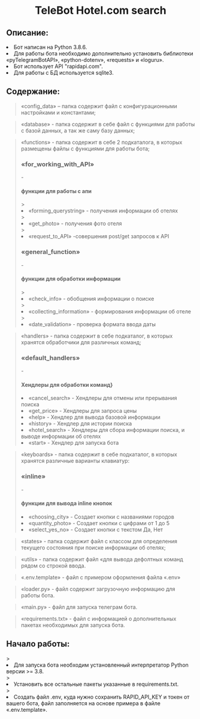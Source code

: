 <h1 align="center">TeleBot Hotel.com search</h1>

<h2>Описание:</h2>
<li>Бот написан на Python 3.8.6.</li>
<li>Для работы бота необходимо дополнительно установить библиотеки «pyTelegramBotAPI», «python-dotenv», «requests» и «loguru».</li>
<li>Бот использует API "rapidapi.com".</li>
<li>Для работы с БД используется sqlite3.</li>

<h2>Содержание:</h2>


>«config_data» – папка содержит файл с конфигурационными настройками и константами;

>«database» - папка содержит в себе файл с функциями для работы с базой данных, а так же саму базу данных;

>«functions» - папка содержит в себе 2 подкаталога, в которых размещены файлы с функциями для работы бота;
><h3>«for_working_with_API»</h3> - <h4>функции для работы с апи</h4>
>><li>«forming_querystring» - получения информации об отелях</li>
>><li>«get_photo» - получения фото отеля</li>
>><li>«request_to_API» -совершения post/get запросов к API</li>
><h3>«general_function»</h3> - <h4>функции для обработки информации</h4>
>><li>«check_info» - обобщения информации о поиске</li>
>><li>«collecting_information» -  формирования информации об отеле</li>
>><li>«date_validation» - проверка формата ввода даты</li>

>«handlers» - папка содержит в себе подкаталог, в которых хранятся обработчики для различных команд;
><h3>«default_handlers»</h3> - <h4>Хендлеры для обработки команд}</h4>
><li>«cancel_search» - Хендлеры для отмены или прерывания поиска</li>
><li>«get_price» -  Хендлеры для запроса цены</li>
><li>«help» - Хендлер для вывода базовой информации</li>
><li>«history» - Хендлер для истории поиска</li>
><li>«hotel_search» - Хендлеры для сбора информации поиска, и выводе информации об отелях</li>
><li>«start» - Хендлер для запуска бота</li>

>«keyboards» - папка содержит в себе подкаталог, в которых хранятся различные варианты клавиатур:
><h3>«inline»</h3> - <h4>функции для вывода inline кнопок</h4>
><li>«choosing_city» - Создает кнопки с названиями городов</li>
><li>«quantity_photo» -  Создает кнопки с цифрами от 1 до 5</li>
><li>«select_yes_no» - Создает кнопки с текстом Да, Нет</li>

>«states» - папка содержит файл с классом для определения текущего состояния при поиске информации об отелях;

>«utils» - папка содержит файл «для вывода дефолтных команд рядом со строкой ввода.

>«.env.template» - файл с примером оформления файла «.env»

>«loader.py» - файл содержит загрузочную информацию для работы бота.

>«main.py» - файл для запуска телеграм бота.

>«requirements.txt» - файл с информацией о дополнительных пакетах необходимых для запуска бота.
<h2>Начало работы:</h2> 
><li>Для запуска бота необходим установленный интерпретатор Python версии >= 3.8.</li>
><li>Установить все остальные пакеты указанные в requirements.txt.</li> 
><li>Создать файл .env, куда нужно сохранить RAPID_API_KEY и токен от вашего бота, файл заполняется на основе примера в файле «.env.template».
